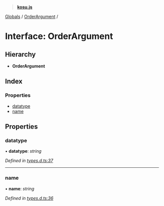 > **[kosu.js](../README.md)**

[Globals](../globals.md) / [OrderArgument](orderargument.md) /

# Interface: OrderArgument

## Hierarchy

-   **OrderArgument**

## Index

### Properties

-   [datatype](orderargument.md#datatype)
-   [name](orderargument.md#name)

## Properties

### datatype

• **datatype**: _string_

_Defined in [types.d.ts:37](https://github.com/ParadigmFoundation/kosu-monorepo/blob/2f37cabf/packages/kosu.js/src/types.d.ts#L37)_

---

### name

• **name**: _string_

_Defined in [types.d.ts:36](https://github.com/ParadigmFoundation/kosu-monorepo/blob/2f37cabf/packages/kosu.js/src/types.d.ts#L36)_
